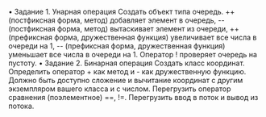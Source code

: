 • Задание 1. Унарная операция
Создать объект типа очередь. ++(постфиксная форма, метод) добавляет элемент в очередь, -- (постфиксная форма, метод) вытаскивает элемент из очереди, ++(префиксная форма, дружественная функция) увеличивает все числа в очереди на 1, -- (префиксная форма, дружественная функция) уменьшает все числа в очереди на 1. Оператор ! проверяет очередь на пустоту.
• Задание 2. Бинарная операция
Создать класс координат. Определить оператор + как метод и - как дружественную функцию. Должно быть доступно сложение и вычитание координат с другим экземпляром вашего класса и с числом. Перегрузить оператор сравнения (поэлементное) ==, !=. Перегрузить ввод в поток и вывод из потока.
